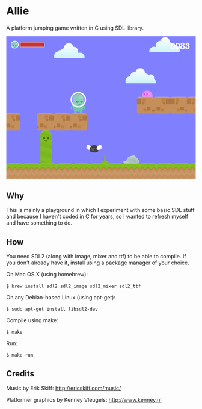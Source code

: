 # Allie

A platform jumping game written in C using SDL library.

![Allie](./screenshot.png)

## Why

This is mainly a playground in which I experiment with some basic SDL stuff and
because I haven't coded in C for years, so I wanted to refresh myself and have
something to do.

## How

You need SDL2 (along with image, mixer and ttf) to be able to compile. If you
don't already have it, install using a package manager of your choice.

On Mac OS X (using homebrew):

    $ brew install sdl2 sdl2_image sdl2_mixer sdl2_ttf

On any Debian-based Linux (using apt-get):

    $ sudo apt-get install libsdl2-dev 

Compile using make:

    $ make

Run:

    $ make run

## Credits

Music by Erik Skiff: http://ericskiff.com/music/

Platformer graphics by Kenney Vleugels: http://www.kenney.nl
